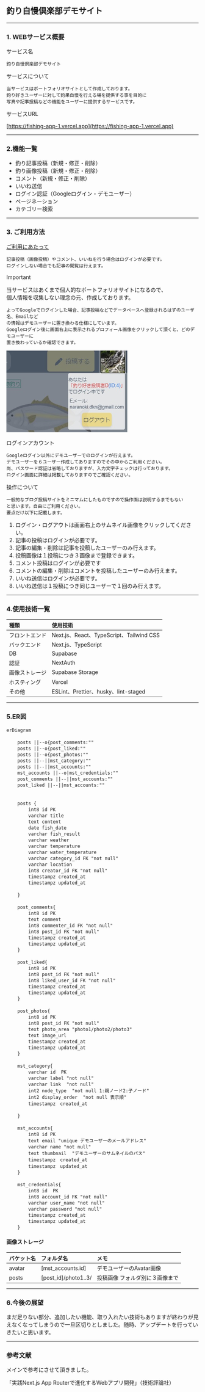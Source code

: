 ## 釣り自慢倶楽部デモサイト

---

### 1. WEBサービス概要

サービス名

    釣り自慢倶楽部デモサイト

サービスについて

    当サービスはポートフォリオサイトとして作成しております。
    釣り好きユーザーに対して釣果自慢を行える場を提供する事を目的に
    写真や記事投稿などの機能をユーザーに提供するサービスです。

サービスURL  

[https://fishing-app-1.vercel.app](https://fishing-app-1.vercel.app)

---
### 2.機能一覧

- 釣り記事投稿（新規・修正・削除）
- 釣り画像投稿（新規・修正・削除）
- コメント（新規・修正・削除）
- いいね送信
- ログイン認証（Googleログイン・デモユーザー）
- ページネーション
- カテゴリー検索

---

### 3. ご利用方法

<u>ご利用にあたって</u>

    記事投稿（画像投稿）やコメント、いいねを行う場合はログインが必要です。
    ログインしない場合でも記事の閲覧は行えます。

> [!IMPORTANT]
> 当サービスはあくまで個人的なポートフォリオサイトになるので、  
> 個人情報を収集しない理念の元、作成しております。

    よってGoogleでログインした場合、記事投稿などでデータベースへ登録されるはずのユーザ名、Emailなど
    の情報はデモユーザーに置き換わる仕様にしています。
    Googleログイン後に画面右上に表示されるプロフィール画像をクリックして頂くと、どのデモユーザーに
    置き換わっているか確認できます。

![プロフィール画像](https://github.com/styamada-dkn/fishing_app_1/blob/main/public/readme_image/readme_Fishing_1.jpg)

ログインアカウント

    Googleログイン以外にデモユーザーでのログインが行えます。
    デモユーザーを６ユーザー作成してありますのでその中からご利用ください。
    尚、パスワード認証は省略しておりますが、入力文字チェックは行っております。
    ログイン画面に詳細は掲載しておりますのでご確認ください。

操作について

    一般的なブログ投稿サイトをミニマムにしたものですので操作面は説明するまでもない
    と思います。自由にご利用ください。
    要点だけ以下に記載します。

1. ログイン・ログアウトは画面右上のサムネイル画像をクリックしてください。
1. 記事の投稿はログインが必要です。
1. 記事の編集・削除は記事を投稿したユーザーのみ行えます。
1. 投稿画像は１投稿につき３画像まで登録できます。
1. コメント投稿はログインが必要です
1. コメントの編集・削除はコメントを投稿したユーザーのみ行えます。
1. いいね送信はログインが必要です。
1. いいね送信は１投稿につき同じユーザーで１回のみ行えます。

---
### 4.使用技術一覧

| 種類           | 使用技術                                 |
| :------------- | :--------------------------------------- |
| フロントエンド | Next.js、React、TypeScript、Tailwind CSS |
| バックエンド   | Next.js、TypeScript                      |
| DB             | Supabase                                 |
| 認証           | NextAuth                                 |
| 画像ストレージ | Supabase Storage                         |
| ホスティング   | Vercel                                   |
| その他         | ESLint、Prettier、husky、lint-staged     |

---

### 5.ER図

```mermaid
erDiagram

    posts ||--o{post_comments:""
    posts ||--o{post_liked:""
    posts ||--o{post_photos:""
    posts ||--||mst_category:""
    posts ||--||mst_accounts:""
    mst_accounts ||--o|mst_credentials:""
    post_comments ||--||mst_accounts:""
    post_liked ||--||mst_accounts:""


    posts {
        int8 id PK
        varchar title
        text content
        date fish_date
        varchar fish_result
        varchar weather
        varchar temperature
        varchar water_temperature
        varchar category_id FK "not null"
        varchar location
        int8 creator_id FK "not null"
        timestampz created_at
        timestampz updated_at

    }

    post_comments{
        int8 id	PK
        text comment
        int8 commenter_id FK "not null"
        int8 post_id FK	"not null"
        timestampz created_at
        timestampz updated_at
    }

    post_liked{
        int8 id	PK
        int8 post_id FK "not null"
        int8 liked_user_id FK "not null"
        timestampz created_at
        timestampz updated_at
    }

    post_photos{
        int8 id	PK
        int8 post_id FK	"not null"
        text photo_area "photo1/photo2/photo3"
        text image_url
        timestampz created_at
        timestampz updated_at
    }

    mst_category{
        varchar id	PK
        varchar label "not null"
        varchar link  "not null"
        int2 node_type	"not null 1:親ノード2:子ノード"
        int2 display_order	"not null 表示順"
        timestampz　created_at
        
    }

    mst_accounts{
        int8 id PK
        text email "unique デモユーザーのメールアドレス"
        varchar name "not null"
        text thumbnail	"デモユーザーのサムネイルのパス"
        timestampz　created_at
        timestampz　updated_at
    }

    mst_credentials{
        int8 id	 PK
        int8 account_id FK "not null"
        varchar user_name "not null"
        varchar password "not null"
        timestampz created_at
        timestampz updated_at
    }

```

#### 画像ストレージ

|バケット名 | フォルダ名 |メモ|  
|:----|:---- |:---- |
|avatar| [mst_accounts.id] |デモユーザーのAvatar画像|
|posts| [post_id]/photo1..3/ |投稿画像  フォルダ別に３画像まで|


---

### 6.今後の展望
まだ足りない部分、追加したい機能、取り入れたい技術もありますが終わりが見えなくなってしまうので一旦区切りとしました。随時、アップデートを行っていきたいと思います。

---

### 参考文献
メインで参考にさせて頂きました。  

「実践Next.js App Routerで進化するWebアプリ開発」（技術評論社）

